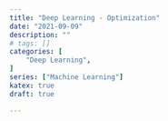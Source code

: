 ```yaml
---
title: "Deep Learning - Optimization"
date: "2021-09-09"
description: ""
# tags: []
categories: [
    "Deep Learning",
]
series: ["Machine Learning"]
katex: true
draft: true

---
```


